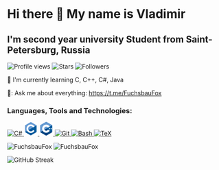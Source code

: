 # Hi there 👋 My name is Vladimir
## I'm second year university Student from Saint-Petersburg, Russia

<!-- Badges -->
![Profile views](https://komarev.com/ghpvc/?username=FuchsbauFox&color=blue&style=flat-square")
![Stars](https://img.shields.io/github/stars/FuchsbauFox)
![Followers](https://img.shields.io/github/followers/FuchsbauFox)

:seedling: I'm currently learning C, C++, C#, Java

📧: Ask me about everything: https://t.me/FuchsbauFox

### Languages, Tools and Technologies:

<!-- TEMPLATE:
<a href="HERE_GOES_URL" target="_blank"> <img src="HERE_GOES_LOGO" alt="HERE_GOES_ALT_TEXT" height="32"/> </a>
-->

<p>
<!-- C# --><a href="https://dotnet.microsoft.com/languages/csharp" target="_blank"> <img src="https://github.com/abranhe/programming-languages-logos/blob/master/src/csharp/csharp.svg" alt="C#" height="32"/> </a>
<!-- C --><a href="https://www.cprogramming.com/" target="_blank"> <img src="https://raw.githubusercontent.com/devicons/devicon/master/icons/c/c-original.svg" alt="C" height="32"/> </a>
<!-- C++ --><a href="https://www.w3schools.com/cpp/" target="_blank"> <img src="https://raw.githubusercontent.com/devicons/devicon/master/icons/cplusplus/cplusplus-original.svg" alt="C++" height="32"/> </a>
<!-- Git --><a href="https://git-scm.com/" target="_blank"> <img src="https://www.vectorlogo.zone/logos/git-scm/git-scm-icon.svg" alt="Git" height="32"/> </a>
<!-- Bash --><a href="https://www.gnu.org/software/bash/" target="_blank"> <img src="https://www.vectorlogo.zone/logos/gnu_bash/gnu_bash-icon.svg" alt="Bash" height="32"/> </a>
<!-- TeX --><a href="https://tug.org/" target="_blank"> <img src="https://upload.wikimedia.org/wikipedia/commons/thumb/6/68/TeX_logo.svg/1920px-TeX_logo.svg.png" alt="TeX" height="32"/> </a>

<div display="inline-flex"  align-items="center" justify-content="space-between">
  <img src="https://github-readme-stats.vercel.app/api?username=FuchsbauFox&count_private=true&show_icons=true&theme=radical" alt="FuchsbauFox" /> 
   <img src="https://github-readme-stats.vercel.app/api/top-langs/?username=FuchsbauFox&count_private=true&show_icons=true&layout=compact&card_width=445&langs_count=10&hide=CMake,Makefile,Arc,PowerShell,BatchFile,HTML&locale=en&theme=radical" alt="FuchsbauFox" />
</div>

![GitHub Streak](https://github-readme-streak-stats.herokuapp.com/?user=FuchsbauFox&show_icons=true&theme=radical)
